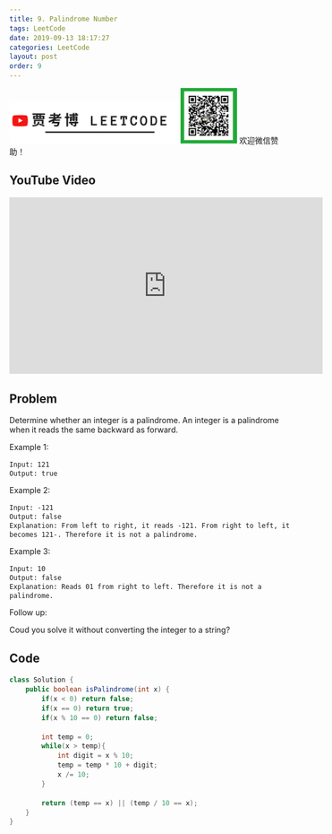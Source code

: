 ```yaml
---
title: 9. Palindrome Number
tags: LeetCode
date: 2019-09-13 18:17:27
categories: LeetCode
layout: post
order: 9
---
```


<img src="./assets/youtube.png" alt="drawing" width="60%"/>

<img src="./assets/wx.jpg" alt="drawing" width="20%"/>
欢迎微信赞助！

## YouTube Video

<iframe width="560" height="315" src="https://www.youtube.com/embed/WURiBhoms-c" frameborder="0" allow="accelerometer; autoplay; encrypted-media; gyroscope; picture-in-picture" allowfullscreen></iframe>

## Problem

Determine whether an integer is a palindrome. An integer is a palindrome when it reads the same backward as forward.

Example 1:

```
Input: 121
Output: true
```

Example 2:

```
Input: -121
Output: false
Explanation: From left to right, it reads -121. From right to left, it becomes 121-. Therefore it is not a palindrome.
```

Example 3:

```
Input: 10
Output: false
Explanation: Reads 01 from right to left. Therefore it is not a palindrome.
```

Follow up:

Coud you solve it without converting the integer to a string?

## Code

```java
class Solution {
    public boolean isPalindrome(int x) {
        if(x < 0) return false;
        if(x == 0) return true;
        if(x % 10 == 0) return false;

        int temp = 0;
        while(x > temp){
            int digit = x % 10;
            temp = temp * 10 + digit;
            x /= 10;
        }

        return (temp == x) || (temp / 10 == x);
    }
}
```
